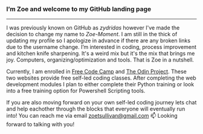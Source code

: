 ### I’m Zoe and welcome to my GitHub landing page
---
I was previously known on GitHub as *zydridas* however I've made the decision to change my name to *Zoe-Moment*. I am still in the thick of updating my profile so I apologize in advance if there are any broken links due to the username change. I’m interested in coding, process improvement and kitchen knife sharpening. It's a weird mix but it's the mix that brings me joy. Computers, organizing/optimization and tools. That is Zoe in a nutshell. 

Currently, I am enrolled in [Free Code Camp](https://www.freecodecamp.org) and [The Odin Project](https://www.theodinproject.com). These two websites provide free self-led coding classes. After completing the web development modules I plan to either complete their Python training or look into a free training option for Powershell Scripting tools. 

If you are also moving forward on your own self-led coding journey lets chat and help eachother through the blocks that everyone will eventually run into! You can reach me via email <zoetsullivan@gmail.com> 📫 Looking forward to talking with you!

<!---
zydridas/zydridas is a ✨ special ✨ repository because its `README.md` (this file) appears on your GitHub profile.
You can click the Preview link to take a look at your changes.
--->
